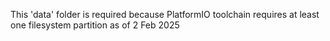 This 'data' folder is required because PlatformIO toolchain requires at least
one filesystem partition as of 2 Feb 2025